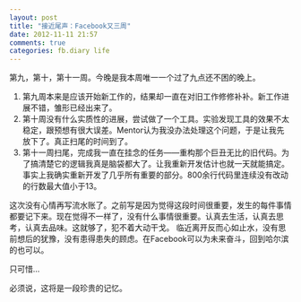 ```yaml
---
layout: post
title: "接近尾声：Facebook又三周"
date: 2012-11-11 21:57
comments: true
categories: fb.diary life
---
```


第九，第十，第十一周。今晚是我本周唯一一个过了九点还不困的晚上。

1. 第九周本来是应该开始新工作的，结果却一直在对旧工作修修补补。新工作进展不错，雏形已经出来了。
1. 第十周没有什么实质性的进展，尝试做了一个工具。实验发现工具的效果不太稳定，跟预想有很大误差。Mentor认为我没办法处理这个问题，于是让我先放下了。真正扫尾的时间到了。
1. 第十一周扫尾，完成我一直在挂念的任务——重构那个巨丑无比的旧代码。为了搞清楚它的逻辑我真是脑袋都大了。让我重新开发估计也就一天就能搞定。事实上我确实重新开发了几乎所有重要的部分。800余行代码里连续没有改动的行数最大值小于13。

这次没有心情再写流水账了。之前写是因为觉得这段时间很重要，发生的每件事情都要记下来。现在觉得不一样了，没有什么事情很重要。认真去生活，认真去思考，认真去品味。这就够了，犯不着大动干戈。
临近离开反而心如止水，没有思前想后的犹豫，没有患得患失的顾虑。在Facebook可以为未来奋斗，回到哈尔滨的也可以。

只可惜...

必须说，这将是一段珍贵的记忆。
